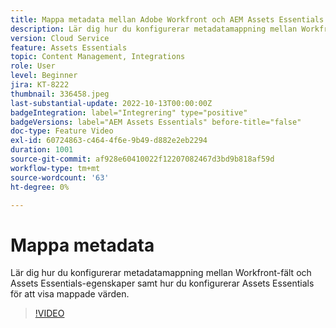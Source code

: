 ```yaml
---
title: Mappa metadata mellan Adobe Workfront och AEM Assets Essentials
description: Lär dig hur du konfigurerar metadatamappning mellan Workfront-fält och Assets Essentials-egenskaper samt hur du konfigurerar Assets Essentials för att visa mappade metadata.
version: Cloud Service
feature: Assets Essentials
topic: Content Management, Integrations
role: User
level: Beginner
jira: KT-8222
thumbnail: 336458.jpeg
last-substantial-update: 2022-10-13T00:00:00Z
badgeIntegration: label="Integrering" type="positive"
badgeVersions: label="AEM Assets Essentials" before-title="false"
doc-type: Feature Video
exl-id: 60724863-c464-4f6e-9b49-d882e2eb2294
duration: 1001
source-git-commit: af928e60410022f12207082467d3bd9b818af59d
workflow-type: tm+mt
source-wordcount: '63'
ht-degree: 0%

---
```


# Mappa metadata

Lär dig hur du konfigurerar metadatamappning mellan Workfront-fält och Assets Essentials-egenskaper samt hur du konfigurerar Assets Essentials för att visa mappade värden.

>[!VIDEO](https://video.tv.adobe.com/v/336458?quality=12&learn=on)

